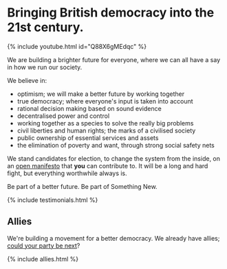 ---
---

# Bringing British democracy into the 21st century.

{% include youtube.html id="Q88X6gMEdqc" %}

We are building a brighter future for everyone, where we can all have a say in how we run our society.

We believe in:

* optimism; we will make a better future by working together
* true democracy; where everyone's input is taken into account
* rational decision making based on sound evidence
* decentralised power and control
* working together as a species to solve the really big problems
* civil liberties and human rights; the marks of a civilised society
* public ownership of essential services and assets
* the elimination of poverty and want, through strong social safety nets

We stand candidates for election, to change the system from the inside, on an [open manifesto](http://openpolitics.org.uk/manifesto) that **you** can contribute to. It will be a long and hard fight, but everything worthwhile always is.

Be part of a better future. Be part of Something New.

{% include testimonials.html %}

## Allies

We're building a movement for a better democracy. We already have allies; [could your party be next](/party_alliances.html)?

{% include allies.html %}